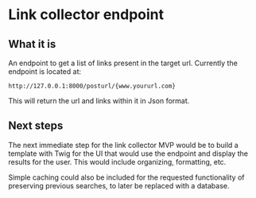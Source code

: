 # Link collector endpoint

## What it is
 
An endpoint to get a list of links present in the target url. Currently the endpoint is located at:
```
http://127.0.0.1:8000/posturl/{www.yoururl.com}
```

This will return the url and links within it in Json format.

## Next steps

The next immediate step for the link collector MVP would be to build a template with Twig for the UI that would use the 
endpoint and display the results for the user. This would include organizing, formatting, etc.

Simple caching could also be included for the requested functionality of preserving previous searches, to later be 
replaced with a database.
